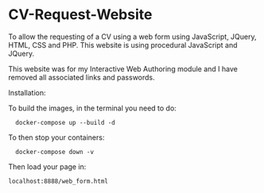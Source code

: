 # CV-Request-Website

To allow the requesting of a CV using a web form using JavaScript, JQuery, HTML, CSS and PHP. This website is using procedural JavaScript and JQuery. 

This website was for my Interactive Web Authoring module and I have removed all associated links and passwords. 



Installation:

To build the images, in the terminal you need to do:
```
  docker-compose up --build -d
```
To then stop your containers:
```
  docker-compose down -v
```
Then load your page in:

 ```
 localhost:8888/web_form.html
 ```
